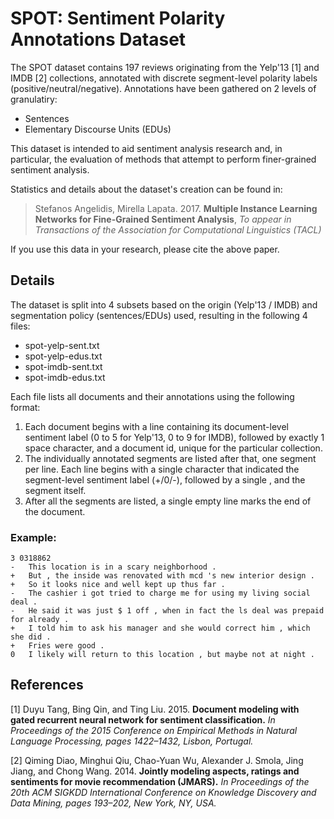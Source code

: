 # SPOT: Sentiment Polarity Annotations Dataset

The SPOT dataset contains 197 reviews originating from the Yelp'13 [1] and IMDB [2] collections,
annotated with discrete segment-level polarity labels (positive/neutral/negative). Annotations 
have been gathered on 2 levels of granulatiry:

 - Sentences
 - Elementary Discourse Units (EDUs)

This dataset is intended to aid sentiment analysis research and, in particular, the evaluation 
of methods that attempt to perform finer-grained sentiment analysis.

Statistics and details about the dataset's creation can be found in:
> Stefanos Angelidis, Mirella Lapata. 2017.
> **Multiple Instance Learning Networks for Fine-Grained Sentiment Analysis**,
> _To appear in Transactions of the Association for Computational Linguistics (TACL)_

If you use this data in your research, please cite the above paper.

## Details

The dataset is split into 4 subsets based on the origin (Yelp'13 / IMDB) and segmentation 
policy (sentences/EDUs) used, resulting in the following 4 files:
 - spot-yelp-sent.txt
 - spot-yelp-edus.txt
 - spot-imdb-sent.txt
 - spot-imdb-edus.txt

Each file lists all documents and their annotations using the following format:

1. Each document begins with a line containing its document-level sentiment label (0 to 5 for 
Yelp'13, 0 to 9 for IMDB), followed by exactly 1 space character, and a document id, unique for 
the particular collection.
2. The individually annotated segments are listed after that, one segment per line. Each line
begins with a single character that indicated the segment-level sentiment label (+/0/-), 
followed by a single <tab>, and the segment itself.
3. After all the segments are listed, a single empty line marks the end of the document.

### Example:

```
3 0318862
-	This location is in a scary neighborhood .
+	But , the inside was renovated with mcd 's new interior design .
+	So it looks nice and well kept up thus far .
-	The cashier i got tried to charge me for using my living social deal .
-	He said it was just $ 1 off , when in fact the ls deal was prepaid for already .
+	I told him to ask his manager and she would correct him , which she did .
+	Fries were good .
0	I likely will return to this location , but maybe not at night .
```

## References

[1] Duyu Tang, Bing Qin, and Ting Liu. 2015.
**Document modeling with gated recurrent neural network for sentiment classification.**
_In Proceedings of the 2015 Conference on Empirical Methods in Natural Language Processing, pages 1422–1432, Lisbon, Portugal._

[2] Qiming Diao, Minghui Qiu, Chao-Yuan Wu, Alexander J. Smola, Jing Jiang, and Chong Wang. 2014.
**Jointly modeling aspects, ratings and sentiments for movie recommendation (JMARS).**
_In Proceedings of the 20th ACM SIGKDD International Conference on Knowledge Discovery and Data Mining, pages 193–202, New York, NY, USA._
